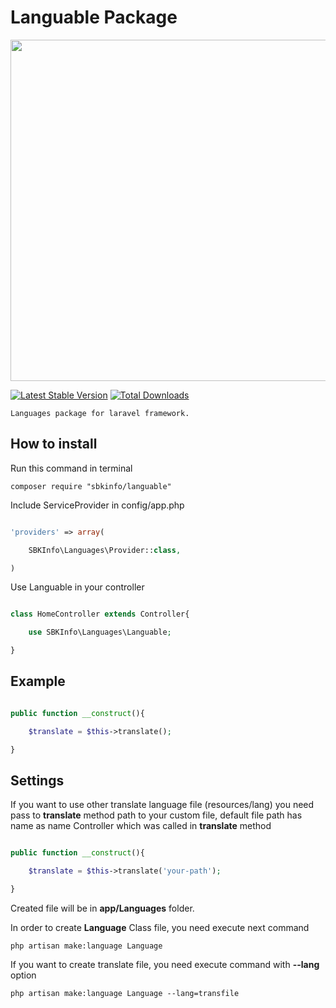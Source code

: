 # Languable Package

<p align="center">
    <img src="https://lh3.googleusercontent.com/kIES9CeD2TCoxIz_h2FwMGKTlMgkHkE_fBfPvlqnjoo6E5BOSwnZUqyuDszNf_5Lte2rmyhVmbhzc_iAFgIje4UJoIEY6D-sXNvcF3LDVsmV5G60TdQQxr6rm2thU2uDDhXUWDimCbkZlZ7L3N19FKx4JnhBcHz6MkmN1ZZH8JSe6X6m2roQVxmtUado0M9QN4-Ys-HcTDtidioGh_Z1x0SsBo_RUsodJiIyNROdZLryS2xSP3lfByUQS9hb3gHrkxGQ3yw3Rd1bGJwREiZSnL6hu6WKZBIK8nkg52OorkTY4qPC6Q0KoKZTjUEH2qqwFAtuAaNgF2g7tIABzFIoW1nLJSUN96EB4o0-TBxA1lvDF1fHDwZ-ABpoz1qGRMEnV6C84dW0RWfCiuqU3fDhHginNu1ZK1gS5SH4mLI-tSHRa1iH_MDy9G7-zSIws6UhHmZ2dKhpRM-jh_oR4ZVv5rUVe50hi17LXuvJZ0pCuBHj1XEkn9fJUwNpDfgcJmB2iDbPRFXjwdmCr8oaLpyoBXKoyYMnpsxcsLl4_SxMhR-ZcKoYmWba-r-s5d23in5Y-_dZMhTaZDP3vVmTaNRfzEC8eoEjnVo-rF1TbKQ=w900-h490-no" width="546">
</p>

<p align="center">
	
[![Latest Stable Version](https://poser.pugx.org/sbkinfo/cleanses/v/stable)](https://packagist.org/packages/sbkinfo/cleanses)
[![Total Downloads](https://poser.pugx.org/sbkinfo/cleanses/downloads)](https://packagist.org/packages/sbkinfo/cleanses)

    Languages package for laravel framework.
</p>

## How to install

Run this command in terminal

	composer require "sbkinfo/languable"

Include ServiceProvider in config/app.php

```php

'providers' => array(

	SBKInfo\Languages\Provider::class,

)

```

Use Languable in your controller

```php

class HomeController extends Controller{

	use SBKInfo\Languages\Languable;

}

```

## Example

```php

public function __construct(){

	$translate = $this->translate();

}

```

## Settings

If you want to use other translate language file (resources/lang)
you need pass to <b>translate</b> method
path to your custom file, default file path has name as
name Controller which was called in <b>translate</b> method

```php

public function __construct(){

	$translate = $this->translate('your-path');

}

```
Created file will be in <b>app/Languages</b> folder.

In order to create <b>Language</b> Class file, you need execute next command

	php artisan make:language Language

If you want to create translate file, you need execute command
with <b>--lang</b> option

	php artisan make:language Language --lang=transfile

